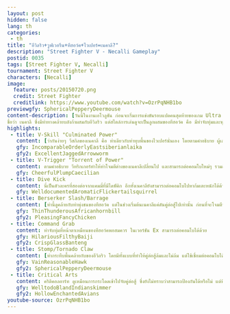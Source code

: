```yaml
---
layout: post
hidden: false
lang: th
categories:
 - th
title: "อีวิลริว+วูฟเวอรีน+ทีฮอว์ค+ไวเปอร์=เนคาลี?"
description: "Street Fighter V - Necalli Gameplay"
postid: 0035
tags: [Street Fighter V, Necalli]
tournament: Street Fighter V
characters: [Necalli]
image:
  feature: posts/20150720.png
  credit: Street Fighter
  creditlink: https://www.youtube.com/watch?v=OzrPqNHB1bo
previewgfy: SphericalPepperyDeermouse
content-description: [วันนี้ในงานเอโวลูชัน ก่อนจะเริ่มการแข่งขันรอบแปดคนสุดท้ายของเกม Ultra Street Fighter IV ทางแคปคอมได้โชว์เทรลเลอร์ตัวละครใหม่ของสตรีทไฟท์เตอร์ภาคใหม่ 
ชื่อว่า เนคาลี ซึ่งมีท่าทางคล้ายบลังก้าผสมกับอีวิลริว แต่สไตล์การเล่นดูจะเป็นลูกผสมของทีฮอว์ค คือ มีท่าจับทุ่มและพุ่งชน บวกกับ V-Skill ที่คล้ายกับท่าโจมตีของไวเปอร์ เรียกได้ว่าน่าสนใจมากเลยทีเดียว]
highlights:
 - title: V-Skill "Culminated Power"
   content: [ว่ากันง่ายๆ วีสกิลของเนคาลี คือ ท่าเดียวกับท่าทุบพื้นของไวเปอร์นั่นเอง โดยตามคำอธิบาย ผู้เล่นสามารถควบคุมระยะด้วยการกดปุ่มซ้ายหรือขวา, อีกช็อตหนึ่งที่น่าสนใจคือ เนคาลีสามารถต่อคอมโบไปหาวีสกิลได้ด้วย ซึ่งจะช่วยให้สะสมวีเกจง่ายขึ้นอีกด้วย]
   gfy: IncomparableOrderlyEastsiberianlaika
   gfy2: ExcellentJaggedArrowworm
 - title: V-Trigger "Torrent of Power"
   content: ตามคำอธิบาย วีทริกเกอร์ทำให้ท่าโจมตีต่างของเนคาลีเปลี่ยนไป และสามารถต่อคอมโบใหม่ๆ รวมถึงคริติคอลอาร์ทใหม่ด้วย
   gfy: CheerfulPlumpCaecilian
 - title: Dive Kick
   content: นี่เป็นตัวละครที่สองต่อจากแคมมี่ที่มีไดฟ์คิก อีกทั้งเนคาลียังสามารถต่อคอมโบไปหาก้มเตะหนักได้ด้วย แปลว่าปุ่มโจมตีค่อนข้างรวดเร็วทีเดียว
   gfy: WelldocumentedAromaticFlickertailsquirrel
 - title: Berserker Slash/Barrage
   content: [ท่านี้ดูคล้ายกับท่าพุ่งชนของทีฮอว์ค แต่ในช่วงเริ่มต้นเนคาลีแค่ดันคู่ต่อสู้ไปเท่านั้น ก่อนที่จะโจมตีหลังจากพุ่งไปเกือบครึ่งจอ ซึ่งดูแล้วน่าจะโดนสวนกลับกลางทางได้ หากไม่ใช่คอมโบ, แต่เวอร์ชัน Ex หรือในวีทริกเกอร์ เนคาลีเริ่มโจมตีทันที คล้ายกับท่าเบอร์เซิกเกอร์บาราจของวูฟเวอรีน]
   gfy: ThinThunderousAfricanhornbill
   gfy2: PleasingFancyChicken
 - title: Command Grab
   content: ท่าจับทุ่มที่หน้าตาเหมือนของทีฮอว์คพอสมควร ในเวอร์ชัน Ex สามารถต่อคอมโบได้ด้วย
   gfy: HilariousFilthyBaiji
   gfy2: CrispGlassBanteng
 - title: Stomp/Tornado Claw
   content: [ท่ากระทืบพื้นคล้ายกับของอีวิลริว โดยมีทั้งแบบที่ทำให้คู่ต่อสู้ล้มและไม่ล้ม แต่ใช้เชื่อมต่อคอมโบได้ทั้งคู่ ปัญหาคือ ดูเหมือนว่าจะใช้ได้เฉพาะในวีทริกเกอร์เท่านั้น, อีกท่าหนึ่งที่นำมาใช้ต่อคอมโบคือ ท่าที่เนคาลีพุ่งขึ้นข้างบน ซึ่งคล้ายกับทอร์นาโดคลอของวูฟเวอรีนอีกแล้ว]
   gfy: VainReasonableHawk
   gfy2: SphericalPepperyDeermouse
 - title: Critical Arts
   content: คริติคอลอาร์ท ดูเหมือนการกระโดดเข้าไปจับคู่ต่อสู้ ซึ่งยังไม่ทราบว่าสามารถป้องกันได้หรือไม่ แต่ที่น่าสนใจคือ ในโหมดวีทริกเกอร์ อนิเมชันดูจะเปลี่ยนไปด้วย น่าเสียดายที่ไม่ได้เห็นว่าช่วงจับเปลี่ยนไปด้วยหรือไม่
   gfy: WelltodoBlandIndianskimmer
   gfy2: HollowEnchantedAvians
youtube-source: OzrPqNHB1bo
---
```

